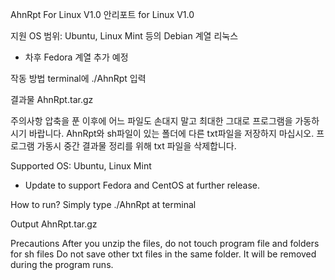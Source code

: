 AhnRpt For Linux V1.0
안리포트 for Linux V1.0

지원 OS 범위: Ubuntu, Linux Mint 등의 Debian 계열 리눅스
* 차후 Fedora 계열 추가 예정

작동 방법
terminal에 ./AhnRpt 입력

결과물
AhnRpt.tar.gz

주의사항
압축을 푼 이후에 어느 파일도 손대지 말고 최대한 그대로 프로그램을 가동하시기 바랍니다.
AhnRpt와 sh파일이 있는 폴더에 다른 txt파일을 저장하지 마십시오.
프로그램 가동시 중간 결과물 정리를 위해 txt 파일을 삭제합니다.

Supported OS: Ubuntu, Linux Mint
* Update to support Fedora and CentOS at further release.

How to run?
Simply type ./AhnRpt at terminal

Output
AhnRpt.tar.gz

Precautions
After you unzip the files, do not touch program file and folders for sh files
Do not save other txt files in the same folder. It will be removed during the program runs.
